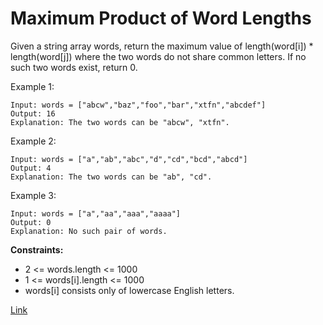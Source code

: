 # Maximum Product of Word Lengths

Given a string array words, return the maximum value of length(word[i]) * length(word[j]) where the two words do not
share common letters. If no such two words exist, return 0.

Example 1:

```
Input: words = ["abcw","baz","foo","bar","xtfn","abcdef"]
Output: 16
Explanation: The two words can be "abcw", "xtfn".
```

Example 2:

```
Input: words = ["a","ab","abc","d","cd","bcd","abcd"]
Output: 4
Explanation: The two words can be "ab", "cd".
```

Example 3:

```
Input: words = ["a","aa","aaa","aaaa"]
Output: 0
Explanation: No such pair of words.
```

**Constraints:**

- 2 <= words.length <= 1000
- 1 <= words[i].length <= 1000
- words[i] consists only of lowercase English letters.

[Link](https://leetcode.com/problems/maximum-product-of-word-lengths/)
